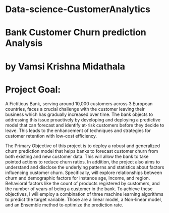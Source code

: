 # Data-science-CustomerAnalytics

# Bank Customer Churn prediction Analysis
# by Vamsi Krishna Midathala

# Project Goal: 
A Fictitious Bank, serving around 10,000 customers across 3 European countries, faces a crucial challenge with the customer leaving their business which has gradually increased over time. The bank objects to addressing this issue proactively by developing and deploying a predictive model that can forecast and identify at-risk customers before they decide to leave. This leads to the enhancement of techniques and strategies for customer retention with low-cost efficiency.

The Primary Objective of this project is to deploy a robust and generalized churn prediction model that helps banks to forecast customer churn from both existing and new customer data. This will allow the bank to take pointed actions to reduce churn ratios. In addition, the project also aims to understand and disclose the underlying patterns and statistics about factors influencing customer churn. Specifically, will explore relationships between churn and demographic factors for instance age, Income, and region. Behavioral factors like the count of products registered by customers, and the number of years of being a customer in the bank. To achieve these objectives, I will employ a combination of three machine learning algorithms to predict the target variable. Those are a linear model, a Non-linear model, and an Ensemble method to optimize the prediction rate.
